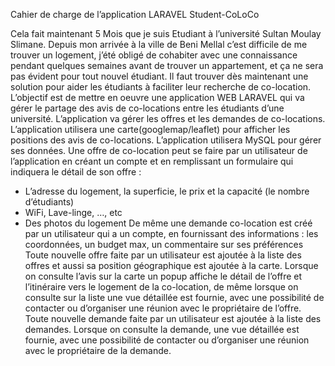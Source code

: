 Cahier de charge de l’application LARAVEL Student-CoLoCo

Cela fait maintenant 5 Mois que je suis Etudiant à l’université Sultan Moulay Slimane. Depuis mon arrivée à la ville de Beni Mellal c’est difficile de me trouver un logement, j’été obligé de cohabiter avec une connaissance pendant quelques semaines avant de trouver un appartement, et ça ne sera pas évident pour tout nouvel étudiant. Il faut trouver dès maintenant une solution pour aider les étudiants à faciliter leur recherche de co-location.
L’objectif est de mettre en oeuvre une application WEB LARAVEL qui va gérer le partage des avis de co-locations entre les étudiants d’une université. L’application va gérer les offres et les demandes de co-locations. L’application utilisera une carte(googlemap/leaflet) pour afficher les positions des avis de co-locations. L’application utilisera MySQL pour gérer ses données. Une offre de co-location peut se faire par un utilisateur de l’application en créant un compte et en remplissant un formulaire qui indiquera le détail de son offre :
- L’adresse du logement, la superficie, le prix et la capacité (le nombre d’étudiants)
- WiFi, Lave-linge, …, etc
- Des photos du logement
De même une demande co-location est créé par un utilisateur qui a un compte, en fournissant des informations : les coordonnées, un budget max, un commentaire sur ses préférences
Toute nouvelle offre faite par un utilisateur est ajoutée à la liste des offres et aussi sa position géographique est ajoutée à la carte. Lorsque on consulte l’avis sur la carte un popup affiche le détail de l’offre et l’itinéraire vers le logement de la co-location, de même lorsque on consulte sur la liste une vue détaillée est fournie, avec une possibilité de contacter ou d’organiser une réunion avec le propriétaire de l’offre.
Toute nouvelle demande faite par un utilisateur est ajoutée à la liste des demandes. Lorsque on consulte la demande, une vue détaillée est fournie, avec une possibilité de contacter ou d’organiser une réunion avec le propriétaire de la demande.

